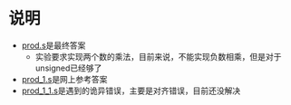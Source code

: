# 说明
* [prod.s](./prod.s)是最终答案
    * 实验要求实现两个数的乘法，目前来说，不能实现负数相乘，但是对于unsigned已经够了
* [prod_1.s](./prod_1.s)是网上参考答案
* [prod_1_1.s](./prod_1_1.s)是遇到的诡异错误，主要是对齐错误，目前还没解决
